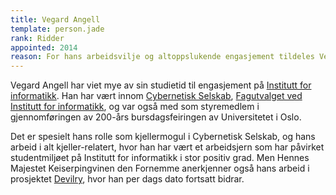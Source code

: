 ```yaml
---
title: Vegard Angell
template: person.jade
rank: Ridder
appointed: 2014
reason: For hans arbeidsvilje og altoppslukende engasjement tildeles Vegard Angell graden Ridder av Hennes Majestet Keiserpingvinen den Fornemmes orden.
---
```


Vegard Angell har viet mye av sin studietid til engasjement på [Institutt for informatikk](http://ifi.uio.no/). Han har vært innom [Cybernetisk Selskab](http://cyb.no/), [Fagutvalget ved Institutt for informatikk](http://fui.ifi.uio.no/), og var også med som styremedlem i gjennomføringen av 200-års bursdagsfeiringen av Universitetet i Oslo.

Det er spesielt hans rolle som kjellermogul i Cybernetisk Selskab, og hans arbeid i alt kjeller-relatert, hvor han har vært et arbeidsjern som har påvirket studentmiljøet på Institutt for informatikk i stor positiv grad. Men Hennes Majestet Keiserpingvinen den Fornemme anerkjenner også hans arbeid i prosjektet [Devilry](http://devilry.org/), hvor han per dags dato fortsatt bidrar.
